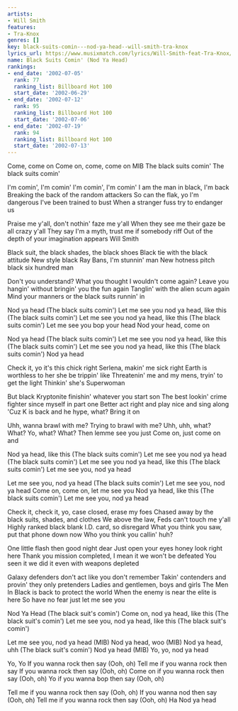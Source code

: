 ```yaml
---
artists:
- Will Smith
features:
- Tra-Knox
genres: []
key: black-suits-comin---nod-ya-head--will-smith-tra-knox
lyrics_url: https://www.musixmatch.com/lyrics/Will-Smith-feat-Tra-Knox/Black-Suits-Comin-Nod-Ya-Head-radio-edit
name: Black Suits Comin' (Nod Ya Head)
rankings:
- end_date: '2002-07-05'
  rank: 77
  ranking_list: Billboard Hot 100
  start_date: '2002-06-29'
- end_date: '2002-07-12'
  rank: 95
  ranking_list: Billboard Hot 100
  start_date: '2002-07-06'
- end_date: '2002-07-19'
  rank: 94
  ranking_list: Billboard Hot 100
  start_date: '2002-07-13'
---
```

Come, come on
Come on, come, come on
MIB
The black suits comin'
The black suits comin'

I'm comin', I'm comin' I'm comin', I'm comin'
I am the man in black, I'm back
Breaking the back of the random attackers
So can the flak, yo I'm dangerous
I've been trained to bust
When a stranger fuss try to endanger us

Praise me y'all, don't nothin' faze me y'all
When they see me their gaze be all crazy y'all
They say I'm a myth, trust me if somebody riff
Out of the depth of your imagination appears Will Smith

Black suit, the black shades, the black shoes
Black tie with the black attitude
New style black Ray Bans, I'm stunnin' man
New hotness pitch black six hundred man

Don't you understand?
What you thought I wouldn't come again?
Leave you hangin' without bringin' you the fun again
Tanglin' with the alien scum again
Mind your manners or the black suits runnin' in

Nod ya head
(The black suits comin')
Let me see you nod ya head, like this
(The black suits comin')
Let me see you nod ya head, like this
(The black suits comin')
Let me see you bop your head
Nod your head, come on

Nod ya head
(The black suits comin')
Let me see you nod ya head, like this
(The black suits comin')
Let me see you nod ya head, like this
(The black suits comin')
Nod ya head

Check it, yo it's this chick right
Serlena, makin' me sick right
Earth is worthless to her she be trippin' like
Threatenin' me and my mens, tryin' to get the light
Thinkin' she's Superwoman

But black Kryptonite finishin' whatever you start son
The best lookin' crime fighter since myself in part one
Better act right and play nice and sing along
'Cuz K is back and he hype, what? Bring it on

Uhh, wanna brawl with me? Trying to brawl with me?
Uhh, uhh, what? What?
Yo, what? What? Then lemme see you just
Come on, just come on and

Nod ya head, like this
(The black suits comin')
Let me see you nod ya head
(The black suits comin')
Let me see you nod ya head, like this
(The black suits comin')
Let me see you, nod ya head

Let me see you, nod ya head
(The black suits comin')
Let me see you, nod ya head
Come on, come on, let me see you
Nod ya head, like this
(The black suits comin')
Let me see you, nod ya head

Check it, check it, yo, case closed, erase my foes
Chased away by the black suits, shades, and clothes
We above the law, Feds can't touch me y'all
Highly ranked black blank I.D. card, so disregard
What you think you saw, put that phone down now
Who you think you callin' huh?

One little flash then good night dear
Just open your eyes honey look right here
Thank you mission completed, I mean it we won't be defeated
You seen it we did it even with weapons depleted

Galaxy defenders don't act like you don't remember
Takin' contenders and provin' they only pretenders
Ladies and gentlemen, boys and girls
The Men In Black is back to protect the world
When the enemy is near the elite is here
So have no fear just let me see you

Nod Ya Head
(The black suit's comin')
Come on, nod ya head, like this
(The black suit's comin')
Let me see you, nod ya head, like this
(The black suit's comin')

Let me see you, nod ya head
(MIB)
Nod ya head, woo
(MIB)
Nod ya head, uhh
(The black suit's comin')
Nod ya head
(MIB)
Yo, yo, nod ya head

Yo, Yo
If you wanna rock then say
(Ooh, oh)
Tell me if you wanna rock then say
If you wanna rock then say
(Ooh, oh)
Come on if you wanna rock then say
(Ooh, oh)
Yo if you wanna bop then say
(Ooh, oh)

Tell me if you wanna rock then say
(Ooh, oh)
If you wanna nod then say
(Ooh, oh)
Tell me if you wanna rock then say
(Ooh, oh)
Ha
Nod ya head

